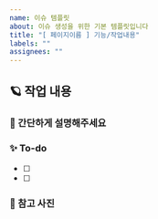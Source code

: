 ```yaml
---
name: 이슈 템플릿
about: 이슈 생성을 위한 기본 템플릿입니다
title: "[ 페이지이름 ] 기능/작업내용"
labels: ""
assignees: ""
---
```


## 🪐 작업 내용

### 📝 간단하게 설명해주세요

>

### ✨ To-do

- [ ]
- [ ]

### 📸 참고 사진
